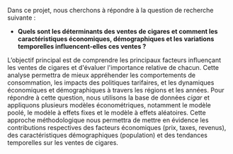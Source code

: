 Dans ce projet, nous cherchons à répondre à la question de recherche suivante : 

- **Quels sont les déterminants des ventes de cigares et comment les caractéristiques économiques, démographiques et les variations temporelles influencent-elles ces ventes ?**

L’objectif principal est de comprendre les principaux facteurs influençant les ventes de cigares et d'évaluer l'importance relative de chacun. 
Cette analyse permettra de mieux appréhender les comportements de consommation, les impacts des politiques tarifaires, et les dynamiques économiques et démographiques à travers les régions et les années.
Pour répondre à cette question, nous utilisons la base de données *cigar* et appliquons plusieurs modèles économétriques, notamment le modèle poolé, le modèle à effets fixes et le modèle à effets aléatoires. 
Cette approche méthodologique nous permettra de mettre en évidence les contributions respectives des facteurs économiques (prix, taxes, revenus), des caractéristiques démographiques (population) et des tendances temporelles sur les ventes de cigares.
